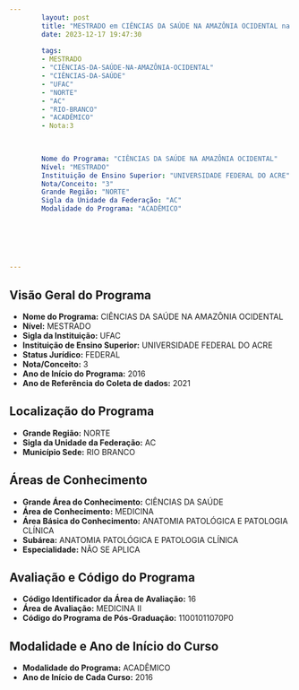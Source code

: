 ```yaml
---
        layout: post
        title: "MESTRADO em CIÊNCIAS DA SAÚDE NA AMAZÔNIA OCIDENTAL na UFAC  "
        date: 2023-12-17 19:47:30
     
        tags:
        - MESTRADO
        - "CIÊNCIAS-DA-SAÚDE-NA-AMAZÔNIA-OCIDENTAL"
        - "CIÊNCIAS-DA-SAÚDE"
        - "UFAC"
        - "NORTE"
        - "AC"
        - "RIO-BRANCO"
        - "ACADÊMICO"
        - Nota:3
        
        

        Nome do Programa: "CIÊNCIAS DA SAÚDE NA AMAZÔNIA OCIDENTAL"
        Nível: "MESTRADO"
        Instituição de Ensino Superior: "UNIVERSIDADE FEDERAL DO ACRE"
        Nota/Conceito: "3"
        Grande Região: "NORTE"
        Sigla da Unidade da Federação: "AC"
        Modalidade do Programa: "ACADÊMICO"
        
        
        
        
        
        
---
```

## Visão Geral do Programa
- **Nome do Programa:** CIÊNCIAS DA SAÚDE NA AMAZÔNIA OCIDENTAL
- **Nível:** MESTRADO
- **Sigla da Instituição:** UFAC
- **Instituição de Ensino Superior:** UNIVERSIDADE FEDERAL DO ACRE
- **Status Jurídico:** FEDERAL
- **Nota/Conceito:** 3
- **Ano de Início do Programa:** 2016
- **Ano de Referência do Coleta de dados:** 2021

## Localização do Programa
- **Grande Região:** NORTE
- **Sigla da Unidade da Federação:** AC
- **Município Sede:** RIO BRANCO

## Áreas de Conhecimento
- **Grande Área do Conhecimento:** CIÊNCIAS DA SAÚDE
- **Área de Conhecimento:** MEDICINA
- **Área Básica do Conhecimento:** ANATOMIA PATOLÓGICA E PATOLOGIA CLÍNICA
- **Subárea:** ANATOMIA PATOLÓGICA E PATOLOGIA CLÍNICA
- **Especialidade:** NÃO SE APLICA

## Avaliação e Código do Programa
- **Código Identificador da Área de Avaliação:** 16
- **Área de Avaliação:** MEDICINA II
- **Código do Programa de Pós-Graduação:** 11001011070P0


## Modalidade e Ano de Início do Curso
- **Modalidade do Programa:** ACADÊMICO
- **Ano de Início de Cada Curso:** 2016
